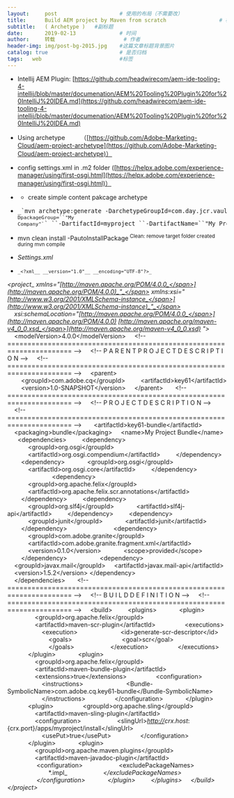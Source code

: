 ```yaml
---
layout:     post   				    # 使用的布局（不需要改）
title:      Build AEM project by Maven from scratch 				# 标题 
subtitle:   ( Archetype )   #副标题
date:       2019-02-13 				# 时间
author:     转载 						# 作者
header-img: img/post-bg-2015.jpg 	#这篇文章标题背景图片
catalog: true 						# 是否归档
tags:	web							#标签
---
```


*   Intellij AEM Plugin: [https://github.com/headwirecom/aem-ide-tooling-4-intellij/blob/master/documenation/AEM%20Tooling%20Plugin%20for%20IntelliJ%20IDEA.md](https://github.com/headwirecom/aem-ide-tooling-4-intellij/blob/master/documenation/AEM%20Tooling%20Plugin%20for%20IntelliJ%20IDEA.md)
*   Using archetype&nbsp; &nbsp; &nbsp; &nbsp; &nbsp;（[https://github.com/Adobe-Marketing-Cloud/aem-project-archetype](https://github.com/Adobe-Marketing-Cloud/aem-project-archetype)）
*   config settings.xml in .m2 folder ([https://helpx.adobe.com/experience-manager/using/first-osgi.html](https://helpx.adobe.com/experience-manager/using/first-osgi.html)）
*   <div class="line number1 index0 alt2">

    *   create simple content pakcage archetype
</div>

*   <pre class="line number1 index0 alt2"><span style="font-size: 10pt;">_`mvn archetype:generate -DarchetypeGroupId=com.day.jcr.vault ``-DarchetypeArtifactId=simple-content-package-archetype ``-DarchetypeVersion=1.0.2 ``-DarchetypeRepository=adobe-public-releases&nbsp;``-DgroupId=my-group-``id``&nbsp;``-Dversion=1.0-SNAPSHOT``&nbsp;``-Dpackage=com.mycompany.myproject ``-DappsFolderName=myproject<code class="shell spaces">&nbsp;``-DpackageGroup=``"My Company"`</code>`&nbsp;``-DartifactId=myproject&nbsp;``-DartifactName=``"My Project"`_</span></pre>

*   <div class="line number1 index0 alt2">mvn clean install -PautoInstallPackage<sup>&nbsp;Clean: remove target folder created during mvn compile</sup></div>

*   <span class="s2">_Settings.xml_</span>
*   <pre><span style="font-size: 8pt;"><span class="s2">_&lt;?xml_</span>_ _<span class="s2">_version="1.0"_</span>_ _<span class="s2">_encoding="UTF-8"?&gt;_</span>
<span class="s2">_&lt;project_</span>_ _<span class="s2">_xmlns="_[<span class="s4">_http://maven.apache.org/POM/4.0.0_</span>](http://maven.apache.org/POM/4.0.0)_"_</span>_ _<span class="s2">_xmlns:xsi="_[<span class="s4">_http://www.w3.org/2001/XMLSchema-instance_</span>](http://www.w3.org/2001/XMLSchema-instance)_"_</span>
<span class="s2">_&nbsp;&nbsp;&nbsp;&nbsp;xsi:schemaLocation="_[<span class="s4">_http://maven.apache.org/POM/4.0.0_</span>](http://maven.apache.org/POM/4.0.0)_ _[<span class="s4">_http://maven.apache.org/maven-v4_0_0.xsd_</span>](http://maven.apache.org/maven-v4_0_0.xsd)_ "&gt;_</span>
<span class="s2">_&nbsp;&nbsp;&nbsp;&nbsp;&lt;modelVersion&gt;4.0.0&lt;/modelVersion&gt;_</span>
<span class="s2">_&nbsp;&nbsp;&nbsp;&nbsp;&lt;!-- ====================================================================== --&gt;_</span>
<span class="s2">_&nbsp;&nbsp;&nbsp;&nbsp;&lt;!-- P A R E N T P R O J E C T D E S C R I P T I O N --&gt;_</span>
<span class="s2">_&nbsp;&nbsp;&nbsp;&nbsp;&lt;!-- ====================================================================== --&gt;_</span>
<span class="s2">_&nbsp;&nbsp;&nbsp;&nbsp;&lt;parent&gt;_</span>
<span class="s2">_&nbsp;&nbsp;&nbsp;&nbsp;&nbsp;&nbsp;&nbsp;&nbsp;&lt;groupId&gt;com.adobe.cq&lt;/groupId&gt;_</span>
<span class="s2">_&nbsp;&nbsp;&nbsp;&nbsp;&nbsp;&nbsp;&nbsp;&nbsp;&lt;artifactId&gt;key61&lt;/artifactId&gt;_</span>
<span class="s2">_&nbsp;&nbsp;&nbsp;&nbsp;&nbsp;&nbsp;&nbsp;&nbsp;&lt;version&gt;1.0-SNAPSHOT&lt;/version&gt;_</span>
<span class="s2">_&nbsp;&nbsp;&nbsp;&nbsp;&lt;/parent&gt;_</span><span class="s3">
_&nbsp;_
</span><span class="s2">_&nbsp;&nbsp;&nbsp;&nbsp;&lt;!-- ====================================================================== --&gt;_</span>
<span class="s2">_&nbsp;&nbsp;&nbsp;&nbsp;&lt;!-- P R O J E C T D E S C R I P T I O N --&gt;_</span>
<span class="s2">_&nbsp;&nbsp;&nbsp;&nbsp;&lt;!-- ====================================================================== --&gt;_</span><span class="s3">
_&nbsp;_
</span><span class="s2">_&nbsp;&nbsp;&nbsp;&nbsp;&lt;artifactId&gt;key61-bundle&lt;/artifactId&gt;_</span>
<span class="s2">_&nbsp;&nbsp;&nbsp;&nbsp;&lt;packaging&gt;bundle&lt;/packaging&gt;_</span>
<span class="s2">_&nbsp;&nbsp;&nbsp;&nbsp;&lt;name&gt;My Project Bundle&lt;/name&gt;_</span><span class="s3">
_&nbsp;_
</span><span class="s2">_&nbsp;&nbsp;&nbsp;&nbsp;&lt;dependencies&gt;_</span>
<span class="s2">_&nbsp;&nbsp;&nbsp;&nbsp;&nbsp;&nbsp;&nbsp;&nbsp;&lt;dependency&gt;_</span>
<span class="s2">_&nbsp;&nbsp;&nbsp;&nbsp;&nbsp;&nbsp;&nbsp;&nbsp;&nbsp;&nbsp;&nbsp;&nbsp;&lt;groupId&gt;org.osgi&lt;/groupId&gt;_</span>
<span class="s2">_&nbsp;&nbsp;&nbsp;&nbsp;&nbsp;&nbsp;&nbsp;&nbsp;&nbsp;&nbsp;&nbsp;&nbsp;&lt;artifactId&gt;org.osgi.compendium&lt;/artifactId&gt;_</span>
<span class="s2">_&nbsp;&nbsp;&nbsp;&nbsp;&nbsp;&nbsp;&nbsp;&nbsp;&lt;/dependency&gt;_</span>
<span class="s2">_&nbsp;&nbsp;&nbsp;&nbsp;&nbsp;&nbsp;&nbsp;&nbsp;&lt;dependency&gt;_</span>
<span class="s2">_&nbsp;&nbsp;&nbsp;&nbsp;&nbsp;&nbsp;&nbsp;&nbsp;&nbsp;&nbsp;&nbsp;&nbsp;&lt;groupId&gt;org.osgi&lt;/groupId&gt;_</span>
<span class="s2">_&nbsp;&nbsp;&nbsp;&nbsp;&nbsp;&nbsp;&nbsp;&nbsp;&nbsp;&nbsp;&nbsp;&nbsp;&lt;artifactId&gt;org.osgi.core&lt;/artifactId&gt;_</span>
<span class="s2">_&nbsp;&nbsp;&nbsp;&nbsp;&nbsp;&nbsp;&nbsp;&nbsp;&lt;/dependency&gt;_</span>
<span class="s2">_&nbsp;&nbsp;&nbsp;&nbsp;&nbsp;&nbsp;&nbsp;&nbsp;&nbsp;&nbsp;&nbsp;&nbsp;&nbsp;&nbsp;&nbsp;&nbsp;&nbsp;_</span>
<span class="s2">_&nbsp;&nbsp;&nbsp;&nbsp;&nbsp;&nbsp;&nbsp;&nbsp;&lt;dependency&gt;_</span>
<span class="s2">_&nbsp;&nbsp;&nbsp;&nbsp;&nbsp;&nbsp;&nbsp;&nbsp;&nbsp;&nbsp;&nbsp;&nbsp;&lt;groupId&gt;org.apache.felix&lt;/groupId&gt;_</span>
<span class="s2">_&nbsp;&nbsp;&nbsp;&nbsp;&nbsp;&nbsp;&nbsp;&nbsp;&nbsp;&nbsp;&nbsp;&nbsp;&lt;artifactId&gt;org.apache.felix.scr.annotations&lt;/artifactId&gt;_</span>
<span class="s2">_&nbsp;&nbsp;&nbsp;&nbsp;&nbsp;&nbsp;&nbsp;&nbsp;&lt;/dependency&gt;_</span>
<span class="s2">_&nbsp;&nbsp;&nbsp;&nbsp;&nbsp;&nbsp;&nbsp;&nbsp;&lt;dependency&gt;_</span>
<span class="s2">_&nbsp;&nbsp;&nbsp;&nbsp;&nbsp;&nbsp;&nbsp;&nbsp;&nbsp;&nbsp;&nbsp;&nbsp;&lt;groupId&gt;org.slf4j&lt;/groupId&gt;_</span>
<span class="s2">_&nbsp;&nbsp;&nbsp;&nbsp;&nbsp;&nbsp;&nbsp;&nbsp;&nbsp;&nbsp;&nbsp;&nbsp;&lt;artifactId&gt;slf4j-api&lt;/artifactId&gt;_</span>
<span class="s2">_&nbsp;&nbsp;&nbsp;&nbsp;&nbsp;&nbsp;&nbsp;&nbsp;&lt;/dependency&gt;_</span>
<span class="s2">_&nbsp;&nbsp;&nbsp;&nbsp;&nbsp;&nbsp;&nbsp;&nbsp;&lt;dependency&gt;_</span>
<span class="s2">_&nbsp;&nbsp;&nbsp;&nbsp;&nbsp;&nbsp;&nbsp;&nbsp;&nbsp;&nbsp;&nbsp;&nbsp;&lt;groupId&gt;junit&lt;/groupId&gt;_</span>
<span class="s2">_&nbsp;&nbsp;&nbsp;&nbsp;&nbsp;&nbsp;&nbsp;&nbsp;&nbsp;&nbsp;&nbsp;&nbsp;&lt;artifactId&gt;junit&lt;/artifactId&gt;_</span>
<span class="s2">_&nbsp;&nbsp;&nbsp;&nbsp;&nbsp;&nbsp;&nbsp;&nbsp;&lt;/dependency&gt;_</span>
<span class="s2">_&nbsp;&nbsp;&nbsp;&nbsp;&nbsp;&nbsp;&nbsp;&nbsp;&nbsp;&nbsp;&nbsp;&nbsp;&nbsp;_</span>
<span class="s2">_&nbsp;&nbsp;&nbsp;&nbsp;&nbsp;&nbsp;&nbsp;&nbsp;&nbsp;&nbsp;&nbsp;&nbsp;&lt;dependency&gt; _</span>
<span class="s2">_&nbsp;&nbsp;&nbsp;&nbsp;&nbsp;&nbsp;&nbsp;&nbsp;&nbsp;&nbsp;&nbsp;&nbsp;&lt;groupId&gt;com.adobe.granite&lt;/groupId&gt; _</span>
<span class="s2">_&nbsp;&nbsp;&nbsp;&nbsp;&nbsp;&nbsp;&nbsp;&nbsp;&nbsp;&nbsp;&nbsp;&nbsp;&lt;artifactId&gt;com.adobe.granite.fragment.xml&lt;/artifactId&gt;_</span>
<span class="s2">_&nbsp;&nbsp;&nbsp;&nbsp;&nbsp;&nbsp;&nbsp;&nbsp;&nbsp;&nbsp;&nbsp;&nbsp;&lt;version&gt;0.1.0&lt;/version&gt; _</span>
<span class="s2">_&nbsp;&nbsp;&nbsp;&nbsp;&nbsp;&nbsp;&nbsp;&nbsp;&nbsp;&nbsp;&nbsp;&nbsp;&lt;scope&gt;provided&lt;/scope&gt; _</span>
<span class="s2">_&nbsp;&nbsp;&nbsp;&nbsp;&nbsp;&nbsp;&nbsp;&nbsp;&lt;/dependency&gt;_</span>
<span class="s2">_&nbsp;&nbsp;&nbsp;&nbsp;&nbsp;&nbsp;&nbsp;&nbsp;&nbsp;_</span>
<span class="s2">_&nbsp;&nbsp;&nbsp;&nbsp;&nbsp;&nbsp;&nbsp;&nbsp;&lt;dependency&gt;_</span>
<span class="s2">_&nbsp;&nbsp;&nbsp;&nbsp;&lt;groupId&gt;javax.mail&lt;/groupId&gt;_</span>
<span class="s2">_&nbsp;&nbsp;&nbsp;&nbsp;&lt;artifactId&gt;javax.mail-api&lt;/artifactId&gt;_</span>
<span class="s2">_&nbsp;&nbsp;&nbsp;&nbsp;&lt;version&gt;1.5.2&lt;/version&gt;_</span>
<span class="s2">_&lt;/dependency&gt;_</span>
<span class="s2">_&nbsp;&nbsp;&nbsp;&nbsp;&nbsp;&nbsp;&nbsp;&nbsp;&nbsp;_</span>
<span class="s2">_&nbsp;&nbsp;&nbsp;&nbsp;&nbsp;&nbsp;&nbsp;&nbsp;_</span>
<span class="s2">_&nbsp;&nbsp;&nbsp;&nbsp;&lt;/dependencies&gt;_</span><span class="s3">
_&nbsp;_
</span><span class="s2">_&nbsp;&nbsp;&nbsp;&nbsp;&lt;!-- ====================================================================== --&gt;_</span>
<span class="s2">_&nbsp;&nbsp;&nbsp;&nbsp;&lt;!-- B U I L D D E F I N I T I O N --&gt;_</span>
<span class="s2">_&nbsp;&nbsp;&nbsp;&nbsp;&lt;!-- ====================================================================== --&gt;_</span>
<span class="s2">_&nbsp;&nbsp;&nbsp;&nbsp;&lt;build&gt;_</span>
<span class="s2">_&nbsp;&nbsp;&nbsp;&nbsp;&nbsp;&nbsp;&nbsp;&nbsp;&lt;plugins&gt;_</span>
<span class="s2">_&nbsp;&nbsp;&nbsp;&nbsp;&nbsp;&nbsp;&nbsp;&nbsp;&nbsp;&nbsp;&nbsp;&nbsp;&lt;plugin&gt;_</span>
<span class="s2">_&nbsp;&nbsp;&nbsp;&nbsp;&nbsp;&nbsp;&nbsp;&nbsp;&nbsp;&nbsp;&nbsp;&nbsp;&nbsp;&nbsp;&nbsp;&nbsp;&lt;groupId&gt;org.apache.felix&lt;/groupId&gt;_</span>
<span class="s2">_&nbsp;&nbsp;&nbsp;&nbsp;&nbsp;&nbsp;&nbsp;&nbsp;&nbsp;&nbsp;&nbsp;&nbsp;&nbsp;&nbsp;&nbsp;&nbsp;&lt;artifactId&gt;maven-scr-plugin&lt;/artifactId&gt;_</span>
<span class="s2">_&nbsp;&nbsp;&nbsp;&nbsp;&nbsp;&nbsp;&nbsp;&nbsp;&nbsp;&nbsp;&nbsp;&nbsp;&nbsp;&nbsp;&nbsp;&nbsp;&lt;executions&gt;_</span>
<span class="s2">_&nbsp;&nbsp;&nbsp;&nbsp;&nbsp;&nbsp;&nbsp;&nbsp;&nbsp;&nbsp;&nbsp;&nbsp;&nbsp;&nbsp;&nbsp;&nbsp;&nbsp;&nbsp;&nbsp;&nbsp;&lt;execution&gt;_</span>
<span class="s2">_&nbsp;&nbsp;&nbsp;&nbsp;&nbsp;&nbsp;&nbsp;&nbsp;&nbsp;&nbsp;&nbsp;&nbsp;&nbsp;&nbsp;&nbsp;&nbsp;&nbsp;&nbsp;&nbsp;&nbsp;&nbsp;&nbsp;&nbsp;&nbsp;&lt;id&gt;generate-scr-descriptor&lt;/id&gt;_</span>
<span class="s2">_&nbsp;&nbsp;&nbsp;&nbsp;&nbsp;&nbsp;&nbsp;&nbsp;&nbsp;&nbsp;&nbsp;&nbsp;&nbsp;&nbsp;&nbsp;&nbsp;&nbsp;&nbsp;&nbsp;&nbsp;&nbsp;&nbsp;&nbsp;&nbsp;&lt;goals&gt;_</span>
<span class="s2">_&nbsp;&nbsp;&nbsp;&nbsp;&nbsp;&nbsp;&nbsp;&nbsp;&nbsp;&nbsp;&nbsp;&nbsp;&nbsp;&nbsp;&nbsp;&nbsp;&nbsp;&nbsp;&nbsp;&nbsp;&nbsp;&nbsp;&nbsp;&nbsp;&nbsp;&nbsp;&nbsp;&nbsp;&lt;goal&gt;scr&lt;/goal&gt;_</span>
<span class="s2">_&nbsp;&nbsp;&nbsp;&nbsp;&nbsp;&nbsp;&nbsp;&nbsp;&nbsp;&nbsp;&nbsp;&nbsp;&nbsp;&nbsp;&nbsp;&nbsp;&nbsp;&nbsp;&nbsp;&nbsp;&nbsp;&nbsp;&nbsp;&nbsp;&lt;/goals&gt;_</span>
<span class="s2">_&nbsp;&nbsp;&nbsp;&nbsp;&nbsp;&nbsp;&nbsp;&nbsp;&nbsp;&nbsp;&nbsp;&nbsp;&nbsp;&nbsp;&nbsp;&nbsp;&nbsp;&nbsp;&nbsp;&nbsp;&lt;/execution&gt;_</span>
<span class="s2">_&nbsp;&nbsp;&nbsp;&nbsp;&nbsp;&nbsp;&nbsp;&nbsp;&nbsp;&nbsp;&nbsp;&nbsp;&nbsp;&nbsp;&nbsp;&nbsp;&lt;/executions&gt;_</span>
<span class="s2">_&nbsp;&nbsp;&nbsp;&nbsp;&nbsp;&nbsp;&nbsp;&nbsp;&nbsp;&nbsp;&nbsp;&nbsp;&lt;/plugin&gt;_</span>
<span class="s2">_&nbsp;&nbsp;&nbsp;&nbsp;&nbsp;&nbsp;&nbsp;&nbsp;&nbsp;&nbsp;&nbsp;&nbsp;&lt;plugin&gt;_</span>
<span class="s2">_&nbsp;&nbsp;&nbsp;&nbsp;&nbsp;&nbsp;&nbsp;&nbsp;&nbsp;&nbsp;&nbsp;&nbsp;&nbsp;&nbsp;&nbsp;&nbsp;&lt;groupId&gt;org.apache.felix&lt;/groupId&gt;_</span>
<span class="s2">_&nbsp;&nbsp;&nbsp;&nbsp;&nbsp;&nbsp;&nbsp;&nbsp;&nbsp;&nbsp;&nbsp;&nbsp;&nbsp;&nbsp;&nbsp;&nbsp;&lt;artifactId&gt;maven-bundle-plugin&lt;/artifactId&gt;_</span>
<span class="s2">_&nbsp;&nbsp;&nbsp;&nbsp;&nbsp;&nbsp;&nbsp;&nbsp;&nbsp;&nbsp;&nbsp;&nbsp;&nbsp;&nbsp;&nbsp;&nbsp;&lt;extensions&gt;true&lt;/extensions&gt;_</span>
<span class="s2">_&nbsp;&nbsp;&nbsp;&nbsp;&nbsp;&nbsp;&nbsp;&nbsp;&nbsp;&nbsp;&nbsp;&nbsp;&nbsp;&nbsp;&nbsp;&nbsp;&lt;configuration&gt;_</span>
<span class="s2">_&nbsp;&nbsp;&nbsp;&nbsp;&nbsp;&nbsp;&nbsp;&nbsp;&nbsp;&nbsp;&nbsp;&nbsp;&nbsp;&nbsp;&nbsp;&nbsp;&nbsp;&nbsp;&nbsp;&nbsp;&lt;instructions&gt;_</span>
<span class="s2">_&nbsp;&nbsp;&nbsp;&nbsp;&nbsp;&nbsp;&nbsp;&nbsp;&nbsp;&nbsp;&nbsp;&nbsp;&nbsp;&nbsp;&nbsp;&nbsp;&nbsp;&nbsp;&nbsp;&nbsp;&nbsp;&nbsp;&nbsp;&nbsp;&lt;Bundle-SymbolicName&gt;com.adobe.cq.key61-bundle&lt;/Bundle-SymbolicName&gt;_</span>
<span class="s2">_&nbsp;&nbsp;&nbsp;&nbsp;&nbsp;&nbsp;&nbsp;&nbsp;&nbsp;&nbsp;&nbsp;&nbsp;&nbsp;&nbsp;&nbsp;&nbsp;&nbsp;&nbsp;&nbsp;&nbsp;&lt;/instructions&gt;_</span>
<span class="s2">_&nbsp;&nbsp;&nbsp;&nbsp;&nbsp;&nbsp;&nbsp;&nbsp;&nbsp;&nbsp;&nbsp;&nbsp;&nbsp;&nbsp;&nbsp;&nbsp;&lt;/configuration&gt;_</span>
<span class="s2">_&nbsp;&nbsp;&nbsp;&nbsp;&nbsp;&nbsp;&nbsp;&nbsp;&nbsp;&nbsp;&nbsp;&nbsp;&lt;/plugin&gt;_</span>
<span class="s2">_&nbsp;&nbsp;&nbsp;&nbsp;&nbsp;&nbsp;&nbsp;&nbsp;&nbsp;&nbsp;&nbsp;&nbsp;&lt;plugin&gt;_</span>
<span class="s2">_&nbsp;&nbsp;&nbsp;&nbsp;&nbsp;&nbsp;&nbsp;&nbsp;&nbsp;&nbsp;&nbsp;&nbsp;&nbsp;&nbsp;&nbsp;&nbsp;&lt;groupId&gt;org.apache.sling&lt;/groupId&gt;_</span>
<span class="s2">_&nbsp;&nbsp;&nbsp;&nbsp;&nbsp;&nbsp;&nbsp;&nbsp;&nbsp;&nbsp;&nbsp;&nbsp;&nbsp;&nbsp;&nbsp;&nbsp;&lt;artifactId&gt;maven-sling-plugin&lt;/artifactId&gt;_</span>
<span class="s2">_&nbsp;&nbsp;&nbsp;&nbsp;&nbsp;&nbsp;&nbsp;&nbsp;&nbsp;&nbsp;&nbsp;&nbsp;&nbsp;&nbsp;&nbsp;&nbsp;&lt;configuration&gt;_</span>
<span class="s2">_&nbsp;&nbsp;&nbsp;&nbsp;&nbsp;&nbsp;&nbsp;&nbsp;&nbsp;&nbsp;&nbsp;&nbsp;&nbsp;&nbsp;&nbsp;&nbsp;&nbsp;&nbsp;&nbsp;&nbsp;&lt;slingUrl&gt;_[<span class="s4">_http://_</span>](http:)_${crx.host}:${crx.port}/apps/myproject/install&lt;/slingUrl&gt;_</span>
<span class="s2">_&nbsp;&nbsp;&nbsp;&nbsp;&nbsp;&nbsp;&nbsp;&nbsp;&nbsp;&nbsp;&nbsp;&nbsp;&nbsp;&nbsp;&nbsp;&nbsp;&nbsp;&nbsp;&nbsp;&nbsp;&lt;usePut&gt;true&lt;/usePut&gt;_</span>
<span class="s2">_&nbsp;&nbsp;&nbsp;&nbsp;&nbsp;&nbsp;&nbsp;&nbsp;&nbsp;&nbsp;&nbsp;&nbsp;&nbsp;&nbsp;&nbsp;&nbsp;&lt;/configuration&gt;_</span>
<span class="s2">_&nbsp;&nbsp;&nbsp;&nbsp;&nbsp;&nbsp;&nbsp;&nbsp;&nbsp;&nbsp;&nbsp;&nbsp;&lt;/plugin&gt;_</span>
<span class="s2">_&nbsp;&nbsp;&nbsp;&nbsp;&nbsp;&nbsp;&nbsp;&nbsp;&nbsp;&nbsp;&nbsp;&nbsp;&lt;plugin&gt;_</span>
<span class="s2">_&nbsp;&nbsp;&nbsp;&nbsp;&nbsp;&nbsp;&nbsp;&nbsp;&nbsp;&nbsp;&nbsp;&nbsp;&nbsp;&nbsp;&nbsp;&nbsp;&lt;groupId&gt;org.apache.maven.plugins&lt;/groupId&gt;_</span>
<span class="s2">_&nbsp;&nbsp;&nbsp;&nbsp;&nbsp;&nbsp;&nbsp;&nbsp;&nbsp;&nbsp;&nbsp;&nbsp;&nbsp;&nbsp;&nbsp;&nbsp;&lt;artifactId&gt;maven-javadoc-plugin&lt;/artifactId&gt;_</span>
<span class="s2">_&nbsp;&nbsp;&nbsp;&nbsp;&nbsp;&nbsp;&nbsp;&nbsp;&nbsp;&nbsp;&nbsp;&nbsp;&nbsp;&nbsp;&nbsp;&nbsp;&nbsp;&lt;configuration&gt;_</span>
<span class="s2">_&nbsp;&nbsp;&nbsp;&nbsp;&nbsp;&nbsp;&nbsp;&nbsp;&nbsp;&nbsp;&nbsp;&nbsp;&nbsp;&nbsp;&nbsp;&nbsp;&nbsp;&nbsp;&nbsp;&nbsp;&lt;excludePackageNames&gt;_</span>
<span class="s2">_&nbsp;&nbsp;&nbsp;&nbsp;&nbsp;&nbsp;&nbsp;&nbsp;&nbsp;&nbsp;&nbsp;&nbsp;&nbsp;&nbsp;&nbsp;&nbsp;&nbsp;&nbsp;&nbsp;&nbsp;&nbsp;&nbsp;&nbsp;&nbsp;*.impl_</span>
<span class="s2">_&nbsp;&nbsp;&nbsp;&nbsp;&nbsp;&nbsp;&nbsp;&nbsp;&nbsp;&nbsp;&nbsp;&nbsp;&nbsp;&nbsp;&nbsp;&nbsp;&nbsp;&nbsp;&nbsp;&nbsp;&lt;/excludePackageNames&gt;_</span>
<span class="s2">_&nbsp;&nbsp;&nbsp;&nbsp;&nbsp;&nbsp;&nbsp;&nbsp;&nbsp;&nbsp;&nbsp;&nbsp;&nbsp;&nbsp;&nbsp;&nbsp;&nbsp;&lt;/configuration&gt;_</span>
<span class="s2">_&nbsp;&nbsp;&nbsp;&nbsp;&nbsp;&nbsp;&nbsp;&nbsp;&nbsp;&nbsp;&nbsp;&nbsp;&lt;/plugin&gt;_</span>
<span class="s2">_&nbsp;&nbsp;&nbsp;&nbsp;&nbsp;&nbsp;&nbsp;&nbsp;&lt;/plugins&gt;_</span>
<span class="s2">_&nbsp;&nbsp;&nbsp;&nbsp;&lt;/build&gt;_</span>
<span class="s2">_&lt;/project&gt;_</span></span></pre>

